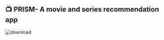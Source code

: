 ## 📺 PRISM- A movie and series recommendation app


![download](https://github.com/user-attachments/assets/d6b3c70a-58de-49e7-885a-a26442869555)
